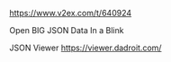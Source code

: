 

https://www.v2ex.com/t/640924


Open BIG JSON Data
In a Blink

JSON Viewer
https://viewer.dadroit.com/